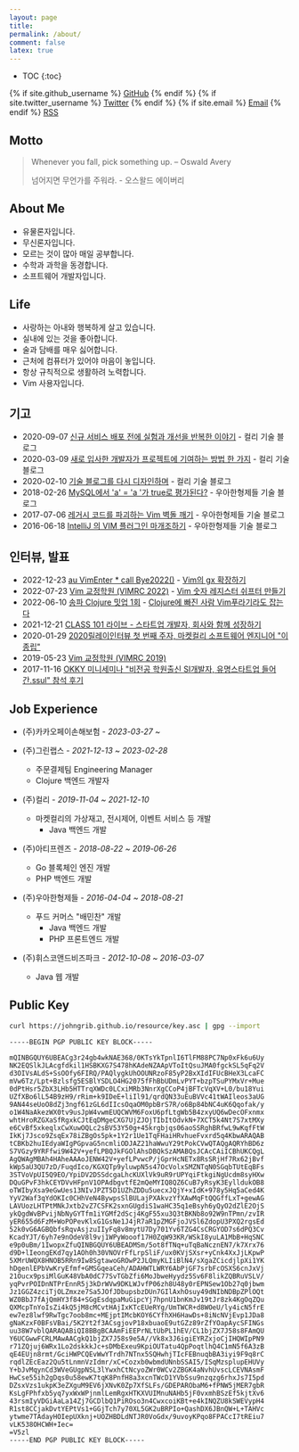 ```yaml
---
layout: page
title:
permalink: /about/
comment: false
latex: true
---
```

* TOC
{:toc}

<div class="contact">
{% if site.github_username %}
        <a href="https://github.com/{{ site.github_username }}">GitHub</a>
{% endif %}
{% if site.twitter_username %}
        <a href="https://twitter.com/{{ site.twitter_username }}">Twitter</a>
{% endif %}
{% if site.email %}
        <a href="mailto:{{ site.email }}">Email</a>
{% endif %}
        <a href="{{ "/feed.xml" | prepend: site.baseurl }}">RSS</a>
</div>

## Motto

> Whenever you fall, pick something up. – Oswald Avery
>
> 넘어지면 무언가를 주워라. - 오스왈드 에이버리


## About Me

* 유물론자입니다.
* 무신론자입니다.
* 모르는 것이 많아 매일 공부합니다.
* 수학과 과학을 동경합니다.
* 소프트웨어 개발자입니다.

## Life

* 사랑하는 아내와 행복하게 살고 있습니다.
* 실내에 있는 것을 좋아합니다.
* 술과 담배를 매우 싫어합니다.
* 근처에 컴퓨터가 있어야 마음이 놓입니다.
* 항상 규칙적으로 생활하려 노력합니다.
* Vim 사용자입니다.

## 기고

* 2020-09-07 [신규 서비스 배포 전에 실험과 개선을 반복한 이야기]( https://helloworld.kurly.com/blog/vsms-performance-experiment/ ) - 컬리 기술 블로그
* 2020-03-09 [새로 입사한 개발자가 프로젝트에 기여하는 방법 한 가지]( https://helloworld.kurly.com/blog/fix-style-with-command/ ) - 컬리 기술 블로그
* 2020-02-10 [기술 블로그를 다시 디자인하며]( https://helloworld.kurly.com/blog/redesign-tech-blog/ ) - 컬리 기술 블로그
* 2018-02-26 [MySQL에서 'a' = 'a '가 true로 평가된다?]( https://woowabros.github.io/study/2018/02/26/mysql-char-comparison.html ) - 우아한형제들 기술 블로그
* 2017-07-06 [레거시 코드를 파괴하는 Vim 벽돌 깨기]( https://woowabros.github.io/tools/2017/07/06/vim-game-code-break.html ) - 우아한형제들 기술 블로그
* 2016-06-18 [IntelliJ 의 VIM 플러그인 마개조하기]( https://woowabros.github.io/tools/2016/06/18/ideavim-customize-00.html ) - 우아한형제들 기술 블로그

## 인터뷰, 발표

* 2022-12-23 [au VimEnter * call Bye2022()]( https://au-vimenter.github.io/post/2022-12-23-au-vimenter/ ) - [Vim의 gx 확장하기]( /wiki/article/extend-vim-gx/ )
* 2022-07-23 [Vim 교정학원 (VIMRC 2022)]( https://youtu.be/yWkVn4SSHn0 ) - [Vim 숫자 레지스터 쉬프터 만들기]( /wiki/vim/numbered-register-shift/ )
* 2022-06-10 [송파 Clojure 밋업 1회]( https://youtu.be/BdSoNmWksuk ) - [Clojure에 빠진 사람 Vim푸라기라도 잡는다]( https://youtu.be/oQh-fJZccjo )
* 2021-12-21 [CLASS 101 라이브 - 스타트업 개발자, 회사와 함께 성장하기]( https://class101.net/hidden-products/wqHXxHcuEhhENRMoo8cz )
* 2020-01-29 [2020릴레이인터뷰 첫 번째 주자, 마켓컬리 소프트웨어 엔지니어 "이종립"]( https://monthly-jiandson.tistory.com/49 )
* 2019-05-23 [Vim 교정학원 (VIMRC 2019)]( https://youtu.be/lNWuf48vgV4 )
* 2017-11-16 [OKKY 미니세미나 "비전공 학원출신 SI개발자, 유명스타트업 들어간.ssul" 참석 후기]( https://jojoldu.tistory.com/247 )

## Job Experience

- (주)카카오페이손해보험 - _2023-03-27 ~_

- (주)그린랩스 - _2021-12-13 ~ 2023-02-28_
    - 주문결제팀 Engineering Manager
    - Clojure 백엔드 개발자

- (주)컬리 - _2019-11-04 ~ 2021-12-10_
    - 마켓컬리의 가상재고, 전시제어, 이벤트 서비스 등 개발
        - Java 백엔드 개발

- (주)아티프렌즈 - _2018-08-22 ~ 2019-06-26_
    - Go 블록체인 엔진 개발
    - PHP 백엔드 개발

- (주)우아한형제들 - _2016-04-04 ~ 2018-08-21_
    - 푸드 커머스 "배민찬" 개발
        - Java 백엔드 개발
        - PHP 프론트엔드 개발

- (주)휘스코앤드비즈파크 - _2012-10-08 ~ 2016-03-07_
    - Java 웹 개발

## Public Key

```sh
curl https://johngrib.github.io/resource/key.asc | gpg --import
```

```
-----BEGIN PGP PUBLIC KEY BLOCK-----

mQINBGQUY6UBEACg3r24gb4wkNAE368/0KTsYkTpnlI6TlFM88PC7Np0xFk6u6Uy
NK2EQSlkJLAcgfdkil1HSBKXG7S478hKAdeNZAApVToItQsuJMA0fgckSL5qFq2V
d3OIVsALdS+SsOOfy6FIRQ/PAQlygkUhOOUNRzoF85yP2BxXIdIFUcBHeX3LcaFC
mVw6Tz/Lpt+Bzlsfg5ESBlYSDLO4HG2075fFhBbUDmLvPYT+bzpTSuPYMxVr+Mue
0dPtHsr5ZbX3LHb5HTTrqXWDc0LCxiMRb3NnrXgCCoP4jBFTcVqXV+L0/bu18Yui
UZfXBo6lL54B9zH9/rRim+k9IDeE+liIl91/qrdQN33uEuBVVc41tWAIleos3aUG
9AN44seUoO8dZj3ngf61zGL6dIIcsOqaOM0pbBrS7R/o6Bp84bNC4uK6Qqofak/y
o1W4NaAkezWX0tv9usJpW4vwmEUQCWVM6FoxU6pfLtgWb5B4zxyUQ6wDecOFxnmx
whtHroRZGXaSfRgxkCJtEqDMgeCXG7UjZJOjTIbItOdvkN+7XCT5k4Nt7S7xtMXy
e6CvBf5xkeqlxCwXuwOQLc2sBV53Y50g+45krgbjqs06aoSSRghBRfwL9wKqfFtW
IkKj7Jsco9ZsqEx78iZBgOs5pk+1Y2r1Ue1TqFHaiHRvhueFvxrd5q4KbwARAQAB
tCBKb2huIEdyaWIgPGpvaG5ncmliODJAZ21haWwuY29tPokCVwQTAQgAQRYhBD6z
S7VGzy9YRFfwi9W42V+yefLPBQJkFGOlAhsDBQkSzAMABQsJCAcCAiICBhUKCQgL
AgQWAgMBAh4HAheAAAoJENW42V+yefLPvwcP/jGprHcNETx8RsSRjHf7Rx62jBvf
kWp5aU3QU7zD/FuqdIco/KGXQTp9yluwpN5s47OcVolxSMZNTqN0SGqbTUtEqBFs
3STVoVpUI5Q9EO/YpiDV2DSSdcgaLhcKUXlVk9uR9rUPYqiFtkgiNgUcdm8syHXw
DQuGPvF3hkCEYDVvHFpnV1OPAdbgvtfE2mQeMYIQ8QZ6CuB7yRsyK3EylldukOB8
oTWIbyXsa9eGwUes13NIvJPZT5D1UZhZDDu5uecxJQjY+xIdK+978y5Hq5aCed4K
YyV2Waf3qYdOKIc0CHhVeN4BywpsSlBULajPXAkvzYfXAwMqFtQQGffLxT+gewAG
LAVUozLHTPtMNkJxtb2vZ7CSFK2sxnGUgdiS1waHC35q1eBsyh6yQyO2dZlE2OjS
ykQgdWvBPvijNbNyGYTfm1iYGMf2dScj4KgF55xu3Q3tBKNb8o92W9nTPmn/zvIR
yER655d6FzM+WoPOPevKlxG1GsNe1J4jR7aR1pZMGFjoJVSl6ZdopU3PXQ2rgsEd
52k0vG6AGBQbfsRqvAsjzuIIyFq8v8mytU7Dy701Yv6TZG4CsCRGYOD7s6dPQ3Cv
KcadYJT/6yh7e9nOdeV8l9vj1WPyWooof17H0ZqW93KR/WSkI8yuLA1MbB+HqSNC
e9p0uBm/1IwopxZfuQINBGQUY6UBEADMSm/5ot8fTNq+uTqBaNcznEN7/k7Xrx76
d9D+lIeongEKd7qy1AOh0h30VNOVrFfLrpSliF/ux0KVjSXsr+yCnk4XxJjLKpwP
5XMrUWQX8HNOB5RRn9Iw8SgtawoGROwP2JLQmyKLIiBlN4/sXgaZCicdjlpXi1YK
hDgenlEPbVwKryEfmf+GMSGqeaCeh/ADAHWTLWRY6AbPjGF7srbFcOSXS6cnJxVj
21Oucx9psiMlGuK48VbA0dC77SvTGbZfi6MoJbweHyydz5Sv6F8likZQBRuVSLV/
yqPvrPOIDnNTPrEnnR5j3kDrWVw9DKLWJvfP06zh8U48y0rEPNSew1Ob27q0jbwm
Jz1GGZ4zciTjOLZmxze7Sa5JOfJDbupsbzDUn7GIlAxhOsuy49dNIbNDBpZPlOQt
WZ0BbJ7fAjQmHY3f84+SGgEsdqpaMuGipcYj7hpnU1bnKmJv19tJr8zk4KgOqZQu
QXMcpTnYoIsZi4kQ5jM8cMCvtHAjIxKTcEUeRYg/UmTWCR+d8WOeU/ly4icN5frE
ew7ez8lwf9RwTgc7oob8mc+MEjptIMcbKOY6CYfhXH6HawDs+8iNcNVjEvp1JDa8
gNaKzxF0BFsVBai/5K2Yt2f3ACsgjovP18xbuaoE9utGZz89rZfYOapAycSFINGs
uu38W7vblQARAQABiQI8BBgBCAAmFiEEPrNLtUbPL1hEV/CL1bjZX7J58s8FAmQU
Y6UCGwwFCRLMAwAACgkQ1bjZX7J58s9e5A//Vk8x3J6igiEYRZxjoCjIHQWIpPN9
r71ZQjuj6WRx1Lo2dskkkJc+sDMbExeu9KpiOUTatu4QpPoqtlhQ4C1mN5f6A3zB
qE4EUjn8rmt/GciHWPCQEvWwYTrdh7NTnx5SQHwhjTIcFEBnuqbBA3iyi9F9q8rC
rqdlZEcEaz2Qu5tLnmnVzIdmr/xC+Cozxb0wbmdUNnbSSAI5/ISqMzsplupEHUVy
Y+bJvMqynCd3WVeGUgpNSL3lYwxhCtNcyoZWr0WCv2ZBGK4aNvhUvscLCEVNAsmF
HwCse55ih2gDqs0u58ewK7tqK8PnfH8a3xcnTWcD1YVbSsu9nzqzg6rhxJs7I5pd
DZsxVzs1ukpK3eZXguM9EV6jXNvK0Zp7XfSLFs/GDEPARObaM6+fPNW5jMER7gbR
KsLgFPhfxb5yq7yxWxWPjnmlLemRgxHTKXVUIMnuNAHb5jF0vxmhBSzEf5kjtXv6
43rsmIyVDGiAaLa14Zj7GCDlbQ1PiROso3n4CwxcoiKBt+e4kINQZU8kSWEVypH4
R1st8CCjakDvtYEPtVs1+GGjTch7y70XL5GK2uBRPIo+QashDX6JBnQW+L+TAHVc
ytwme7TAdayHOIepUXknj+UOZHBDLdNTJR0VoGdx/9uvoyKPqo8FPACcI7tREiu7
vLK538OHCWH+Iec=
=V5zl
-----END PGP PUBLIC KEY BLOCK-----
```


